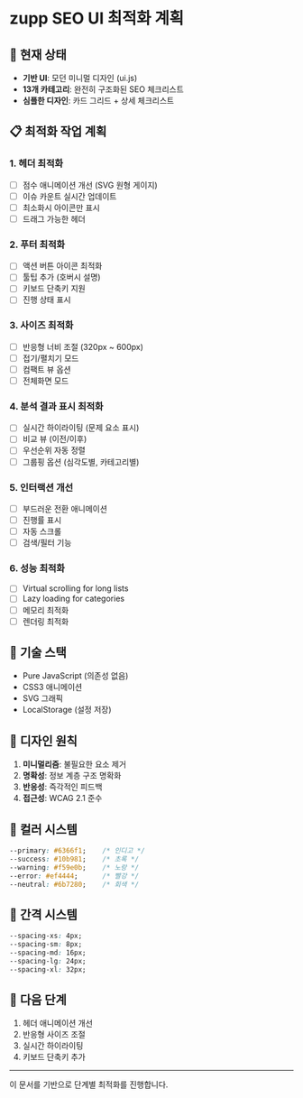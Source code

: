 # zupp SEO UI 최적화 계획

## 🎯 현재 상태
- **기반 UI**: 모던 미니멀 디자인 (ui.js)
- **13개 카테고리**: 완전히 구조화된 SEO 체크리스트
- **심플한 디자인**: 카드 그리드 + 상세 체크리스트

## 📋 최적화 작업 계획

### 1. 헤더 최적화
- [ ] 점수 애니메이션 개선 (SVG 원형 게이지)
- [ ] 이슈 카운트 실시간 업데이트
- [ ] 최소화시 아이콘만 표시
- [ ] 드래그 가능한 헤더

### 2. 푸터 최적화
- [ ] 액션 버튼 아이콘 최적화
- [ ] 툴팁 추가 (호버시 설명)
- [ ] 키보드 단축키 지원
- [ ] 진행 상태 표시

### 3. 사이즈 최적화
- [ ] 반응형 너비 조절 (320px ~ 600px)
- [ ] 접기/펼치기 모드
- [ ] 컴팩트 뷰 옵션
- [ ] 전체화면 모드

### 4. 분석 결과 표시 최적화
- [ ] 실시간 하이라이팅 (문제 요소 표시)
- [ ] 비교 뷰 (이전/이후)
- [ ] 우선순위 자동 정렬
- [ ] 그룹핑 옵션 (심각도별, 카테고리별)

### 5. 인터랙션 개선
- [ ] 부드러운 전환 애니메이션
- [ ] 진행률 표시
- [ ] 자동 스크롤
- [ ] 검색/필터 기능

### 6. 성능 최적화
- [ ] Virtual scrolling for long lists
- [ ] Lazy loading for categories
- [ ] 메모리 최적화
- [ ] 렌더링 최적화

## 🔧 기술 스택
- Pure JavaScript (의존성 없음)
- CSS3 애니메이션
- SVG 그래픽
- LocalStorage (설정 저장)

## 📐 디자인 원칙
1. **미니멀리즘**: 불필요한 요소 제거
2. **명확성**: 정보 계층 구조 명확화
3. **반응성**: 즉각적인 피드백
4. **접근성**: WCAG 2.1 준수

## 🎨 컬러 시스템
```css
--primary: #6366f1;    /* 인디고 */
--success: #10b981;    /* 초록 */
--warning: #f59e0b;    /* 노랑 */
--error: #ef4444;      /* 빨강 */
--neutral: #6b7280;    /* 회색 */
```

## 📏 간격 시스템
```css
--spacing-xs: 4px;
--spacing-sm: 8px;
--spacing-md: 16px;
--spacing-lg: 24px;
--spacing-xl: 32px;
```

## 🚀 다음 단계
1. 헤더 애니메이션 개선
2. 반응형 사이즈 조절
3. 실시간 하이라이팅
4. 키보드 단축키 추가

---

이 문서를 기반으로 단계별 최적화를 진행합니다.